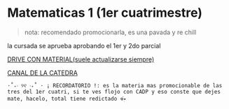 # Matematicas 1  (1er cuatrimestre)
 > nota: recomendado promocionarla, es una pavada y re chill  


la cursada se aprueba aprobando el 1er y 2do parcial 

[DRIVE CON MATERIAL(suele actualizarse siempre)](https://drive.google.com/drive/folders/1c-PtagCFhwLnG6tnSqvvsF71EAHKiugv?usp=sharing)

[CANAL DE LA CATEDRA](https://www.youtube.com/@matematica1-informatica-un728)


`⋅˚₊‧ ୨୧ ‧₊˚ ⋅ ¡ RECORDATORIO !: es la materia mas promocionable de las tres del 1er cuatri, si te ves flojo con CADP y eso conste que dejes mate, hacelo, total tiene redictado 𖦹๋࣭⭑`
